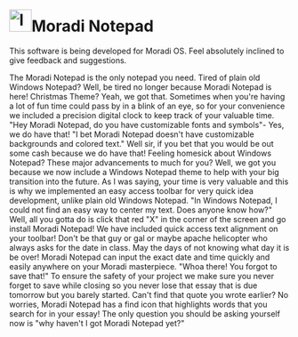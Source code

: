 # <img src="https://github.com/Brett-Tech-Networking/Moradi-Notepad/blob/master/notepad.ico" alt="logo" width="40" height ="40"/>Moradi Notepad
This software is being developed for Moradi OS.
Feel absolutely inclined to give feedback and suggestions.

  The Moradi Notepad is the only notepad you need. Tired of plain old Windows Notepad? Well, be tired no longer because Moradi Notepad is here! Christmas Theme? Yeah, we got that. Sometimes when you're having a lot of fun time could pass by in a blink of an eye, so for your convenience we included a precision digital clock to keep track of your valuable time. "Hey Moradi Notepad, do you have customizable fonts and symbols"- Yes, we do have that! "I bet Moradi Notepad doesn't have customizable backgrounds and colored text." Well sir, if you bet that you would be out some cash because we do have that! Feeling homesick about Windows Notepad? These major advancements to much for you? Well, we got you because we now include a Windows Notepad theme to help with your big transition into the future. As I was saying, your time is very valuable and this is why we implemented an easy access toolbar for very quick idea development, unlike plain old Windows Notepad. "In Windows Notepad, I could not find an easy way to center my text. Does anyone know how?" Well, all you gotta do is click that red "X" in the corner of the screen and go install Moradi Notepad! We have included quick access text alignment on your toolbar! Don't be that guy or gal or maybe apache helicopter who always asks for the date in class. May the days of not knowing what day it is be over! Moradi Notepad can input the exact date and time quickly and easily anywhere on your Moradi masterpiece. "Whoa there! You forgot to save that!" To ensure the safety of your project we make sure you never forget to save while closing so you never lose that essay that is due tomorrow but you barely started. Can't find that quote you wrote earlier? No worries, Moradi Notepad has a find icon that highlights words that you search for in your essay! The only question you should be asking yourself now is "why haven't I got Moradi Notepad yet?"
